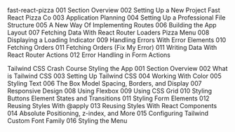 fast-react-pizza
001 Section Overview
002 Setting Up a New Project Fast React Pizza Co
003 Application Planning
004 Setting Up a Professional File Structure
005 A New Way Of Implementing Routes
006 Building the App Layout
007 Fetching Data With React Router Loaders Pizza Menu
008 Displaying a Loading Indicator
009 Handling Errors With Error Elements
010 Fetching Orders
011 Fetching Orders (Fix My Error)
011 Writing Data With React Router Actions
012 Error Handling in Form Actions

Tailwind CSS Crash Course Styling the App
001 Section Overview
002 What is Tailwind CSS
003 Setting Up Tailwind CSS
004 Working With Color
005 Styling Text
006 The Box Model Spacing, Borders, and Display
007 Responsive Design
008 Using Flexbox
009 Using CSS Grid
010 Styling Buttons Element States and Transitions
011 Styling Form Elements
012 Reusing Styles With @apply
013 Reusing Styles With React Components
014 Absolute Positioning, z-index, and More
015 Configuring Tailwind Custom Font Family
016 Styling the Menu